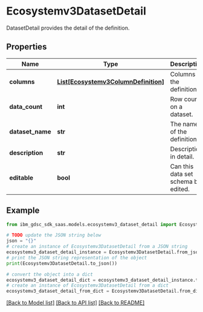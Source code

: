 # Ecosystemv3DatasetDetail

DatasetDetail provides the detail of the definition.

## Properties

Name | Type | Description | Notes
------------ | ------------- | ------------- | -------------
**columns** | [**List[Ecosystemv3ColumnDefinition]**](Ecosystemv3ColumnDefinition.md) | Columns of the definition. | [optional] 
**data_count** | **int** | Row count on a dataset. | [optional] 
**dataset_name** | **str** | The name of the definition. | [optional] 
**description** | **str** | Description in detail. | [optional] 
**editable** | **bool** | Can this data set schema be edited. | [optional] 

## Example

```python
from ibm_gdsc_sdk_saas.models.ecosystemv3_dataset_detail import Ecosystemv3DatasetDetail

# TODO update the JSON string below
json = "{}"
# create an instance of Ecosystemv3DatasetDetail from a JSON string
ecosystemv3_dataset_detail_instance = Ecosystemv3DatasetDetail.from_json(json)
# print the JSON string representation of the object
print(Ecosystemv3DatasetDetail.to_json())

# convert the object into a dict
ecosystemv3_dataset_detail_dict = ecosystemv3_dataset_detail_instance.to_dict()
# create an instance of Ecosystemv3DatasetDetail from a dict
ecosystemv3_dataset_detail_from_dict = Ecosystemv3DatasetDetail.from_dict(ecosystemv3_dataset_detail_dict)
```
[[Back to Model list]](../README.md#documentation-for-models) [[Back to API list]](../README.md#documentation-for-api-endpoints) [[Back to README]](../README.md)


